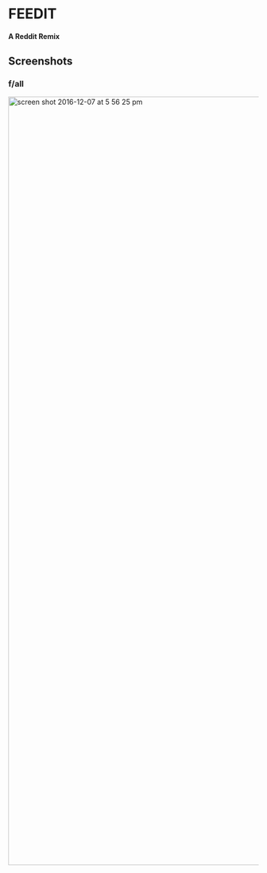 # FEEDIT

#### A Reddit Remix

## Screenshots

### f/all
<img width="1548" alt="screen shot 2016-12-07 at 5 56 25 pm" src="https://cloud.githubusercontent.com/assets/17089983/20993952/a95945ea-bcaa-11e6-8b69-de068008af62.png">
